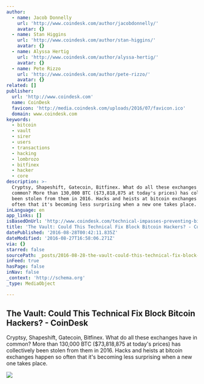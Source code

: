 ```yaml
---
author:
  - name: Jacob Donnelly
    url: 'http://www.coindesk.com/author/jacobdonnelly/'
    avatar: {}
  - name: Stan Higgins
    url: 'http://www.coindesk.com/author/stan-higgins/'
    avatar: {}
  - name: Alyssa Hertig
    url: 'http://www.coindesk.com/author/alyssa-hertig/'
    avatar: {}
  - name: Pete Rizzo
    url: 'http://www.coindesk.com/author/pete-rizzo/'
    avatar: {}
related: []
publisher:
  url: 'http://www.coindesk.com'
  name: CoinDesk
  favicon: 'http://media.coindesk.com/uploads/2016/07/favicon.ico'
  domain: www.coindesk.com
keywords:
  - bitcoin
  - vault
  - sirer
  - users
  - transactions
  - hacking
  - lombrozo
  - bitfinex
  - hacker
  - core
description: >-
  Cryptsy, Shapeshift, Gatecoin, Bitfinex. What do all these exchanges have in
  common? More than 130,000 BTC ($73,818,875 at today's prices) has collectively
  been stolen from them in 2016. Hacks and heists at bitcoin exchanges happen so
  often that it's becoming less surprising when a new one takes place.
inLanguage: en
app_links: []
isBasedOnUrl: 'http://www.coindesk.com/technical-impasses-preventing-bitcoin-hack-extinction/'
title: 'The Vault: Could This Technical Fix Block Bitcoin Hackers? - CoinDesk'
datePublished: '2016-08-28T00:42:11.835Z'
dateModified: '2016-08-27T16:58:06.271Z'
via: {}
starred: false
sourcePath: _posts/2016-08-28-the-vault-could-this-technical-fix-block-bitcoin-hackers-.md
inFeed: true
hasPage: false
inNav: false
_context: 'http://schema.org'
_type: MediaObject

---
```

<article style=""><h1>The Vault: Could This Technical Fix Block Bitcoin Hackers? - CoinDesk</h1><p>Cryptsy, Shapeshift, Gatecoin, Bitfinex. What do all these exchanges have in common? More than 130,000 BTC ($73,818,875 at today's prices) has collectively been stolen from them in 2016. Hacks and heists at bitcoin exchanges happen so often that it's becoming less surprising when a new one takes place.</p><img src="https://media.coindesk.com/uploads/2016/08/time-clock-e1472161309786.jpg" /></article>
